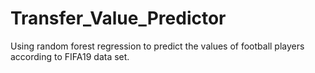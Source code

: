 # Transfer_Value_Predictor
Using random forest regression to predict the values of football players according to FIFA19 data set.
